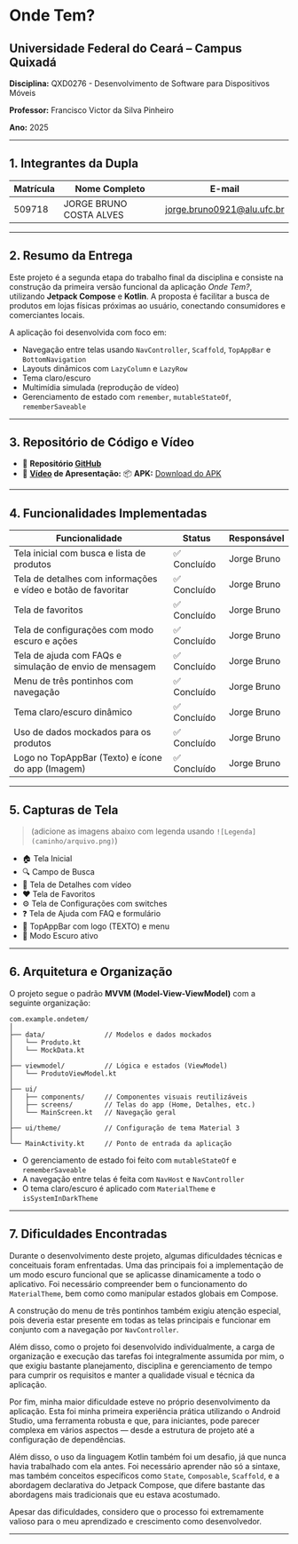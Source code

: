 # Onde Tem?

## Universidade Federal do Ceará – Campus Quixadá

**Disciplina:** QXD0276 - Desenvolvimento de Software para Dispositivos Móveis

**Professor:** Francisco Victor da Silva Pinheiro

**Ano:** 2025

---

## 1. Integrantes da Dupla

| Matrícula | Nome Completo | E-mail |
|-----------|----------------|--------|
| 509718 | JORGE BRUNO COSTA ALVES | jorge.bruno0921@alu.ufc.br |

---

## 2. Resumo da Entrega

Este projeto é a segunda etapa do trabalho final da disciplina e consiste na construção da primeira versão funcional da aplicação *Onde Tem?*, utilizando **Jetpack Compose** e **Kotlin**. A proposta é facilitar a busca de produtos em lojas físicas próximas ao usuário, conectando consumidores e comerciantes locais.

A aplicação foi desenvolvida com foco em:

- Navegação entre telas usando `NavController`, `Scaffold`, `TopAppBar` e `BottomNavigation`
- Layouts dinâmicos com `LazyColumn` e `LazyRow`
- Tema claro/escuro
- Multimídia simulada (reprodução de vídeo)
- Gerenciamento de estado com `remember`, `mutableStateOf`, `rememberSaveable`

---

## 3. Repositório de Código e Vídeo

- 🔗 **Repositório [GitHub](https://github.com/brunoalves0921/mobile_projeto_final)**
- 🎥 **[Vídeo](https://github.com/brunoalves0921/) de Apresentação:**
📦 **APK:** [Download do APK](https://github.com/brunoalves0921/mobile_projeto_final/tree/main/releases/download/v1.0.0/ondetem.apk)


---

## 4. Funcionalidades Implementadas

| Funcionalidade                                          | Status       | Responsável           |
|----------------------------------------------------------|--------------|------------------------|
| Tela inicial com busca e lista de produtos               | ✅ Concluído | Jorge Bruno |
| Tela de detalhes com informações e vídeo e botão de favoritar                | ✅ Concluído | Jorge Bruno |
| Tela de favoritos                                         | ✅ Concluído | Jorge Bruno |
| Tela de configurações com modo escuro e ações            | ✅ Concluído | Jorge Bruno |
| Tela de ajuda com FAQs e simulação de envio de mensagem  | ✅ Concluído | Jorge Bruno |
| Menu de três pontinhos com navegação                     | ✅ Concluído | Jorge Bruno |
| Tema claro/escuro dinâmico                               | ✅ Concluído | Jorge Bruno |
| Uso de dados mockados para os produtos                   | ✅ Concluído | Jorge Bruno |
| Logo no TopAppBar (Texto) e ícone do app (Imagem)                    | ✅ Concluído | Jorge Bruno |

---

## 5. Capturas de Tela

> (adicione as imagens abaixo com legenda usando `![Legenda](caminho/arquivo.png)`)

- 🏠 Tela Inicial
- 🔍 Campo de Busca
- 📄 Tela de Detalhes com vídeo
- ❤️ Tela de Favoritos
- ⚙️ Tela de Configurações com switches
- ❓ Tela de Ajuda com FAQ e formulário
- 🧭 TopAppBar com logo (TEXTO) e menu
- 🌙 Modo Escuro ativo

---

## 6. Arquitetura e Organização

O projeto segue o padrão **MVVM (Model-View-ViewModel)** com a seguinte organização:

```
com.example.ondetem/
│
├── data/               // Modelos e dados mockados
│   └── Produto.kt
│   └── MockData.kt
│
├── viewmodel/          // Lógica e estados (ViewModel)
│   └── ProdutoViewModel.kt
│
├── ui/
│   ├── components/     // Componentes visuais reutilizáveis
│   ├── screens/        // Telas do app (Home, Detalhes, etc.)
│   └── MainScreen.kt   // Navegação geral
│
├── ui/theme/           // Configuração de tema Material 3
│
└── MainActivity.kt     // Ponto de entrada da aplicação
```

- O gerenciamento de estado foi feito com `mutableStateOf` e `rememberSaveable`
- A navegação entre telas é feita com `NavHost` e `NavController`
- O tema claro/escuro é aplicado com `MaterialTheme` e `isSystemInDarkTheme`

---

## 7. Dificuldades Encontradas

Durante o desenvolvimento deste projeto, algumas dificuldades técnicas e conceituais foram enfrentadas. Uma das principais foi a implementação de um modo escuro funcional que se aplicasse dinamicamente a todo o aplicativo. Foi necessário compreender bem o funcionamento do `MaterialTheme`, bem como como manipular estados globais em Compose.



A construção do menu de três pontinhos também exigiu atenção especial, pois deveria estar presente em todas as telas principais e funcionar em conjunto com a navegação por `NavController`.

Além disso, como o projeto foi desenvolvido individualmente, a carga de organização e execução das tarefas foi integralmente assumida por mim, o que exigiu bastante planejamento, disciplina e gerenciamento de tempo para cumprir os requisitos e manter a qualidade visual e técnica da aplicação.

Por fim, minha maior dificuldade esteve no próprio desenvolvimento da aplicação. Esta foi minha primeira experiência prática utilizando o Android Studio, uma ferramenta robusta e que, para iniciantes, pode parecer complexa em vários aspectos — desde a estrutura de projeto até a configuração de dependências.

Além disso, o uso da linguagem Kotlin também foi um desafio, já que nunca havia trabalhado com ela antes. Foi necessário aprender não só a sintaxe, mas também conceitos específicos como `State`, `Composable`, `Scaffold`, e a abordagem declarativa do Jetpack Compose, que difere bastante das abordagens mais tradicionais que eu estava acostumado.

Apesar das dificuldades, considero que o processo foi extremamente valioso para o meu aprendizado e crescimento como desenvolvedor.



---

